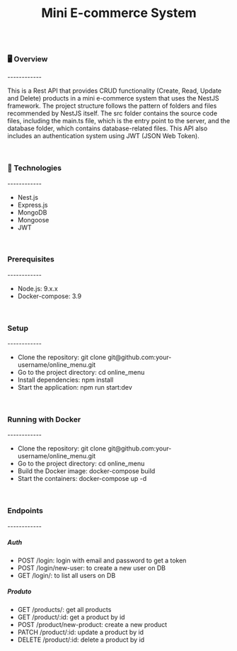 <h1 align="center">Mini E-commerce System</h1>
</br>
</br>
<h3>🖥️ Overview</h3>
------------
<p>This is a Rest API that provides CRUD functionality (Create, Read, Update and Delete) products in a mini e-commerce system that uses the NestJS framework. The project structure follows the pattern of folders and files recommended by NestJS itself. The src folder contains the source code files, including the main.ts file, which is the entry point to the server, and the database folder, which contains database-related files. This API also includes an authentication system using JWT (JSON Web Token).</p>
</br>
<h3>🦾 Technologies</h3>
------------
<ul>
  <li>Nest.js</li>
  <li>Express.js</li>
  <li>MongoDB</li>
  <li>Mongoose</li>
  <li>JWT</li>
</ul>
</br>
<h3>Prerequisites</h3>
------------
<ul>
  <li>Node.js: 9.x.x</li>
  <li>Docker-compose: 3.9</li>
</ul>
</br>
<h3>Setup</h3>
------------
<ul>
  <li>Clone the repository: git clone git@github.com:your-username/online_menu.git</li>
  <li>Go to the project directory: cd online_menu</li>
  <li>Install dependencies: npm install</li>
  <li>Start the application: npm run start:dev</li>
</ul>
</br>
<h3>Running with Docker</h3>
------------
<ul>
 <li>Clone the repository: git clone git@github.com:your-username/online_menu.git</li>
 <li>Go to the project directory: cd online_menu</li>
 <li>Build the Docker image: docker-compose build</li>
 <li>Start the containers: docker-compose up -d</li>
</ul>
</br>
<h3>Endpoints</h3>
------------
<h5>Auth</h5>
<ul>
  <li>POST /login: login with email and password to get a token</li>
  <li>POST /login/new-user: to create a new user on DB</li>
  <li>GET /login/: to list all users on DB</li>
</ul>
<h5>Produto</h5>
<ul>
  <li>GET /products/: get all products</li>
  <li>GET /product/:id: get a product by id</li>
  <li>POST /product/new-product: create a new product</li>
  <li>PATCH /product/:id: update a product by id</li>
  <li>DELETE /product/:id: delete a product by id</li>
</ul>
